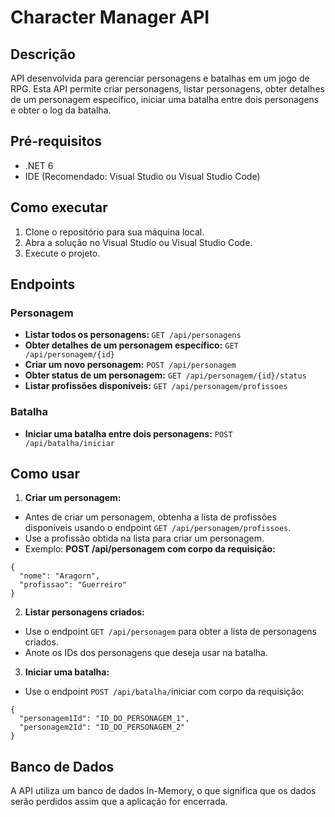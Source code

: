 # Character Manager API
  
## Descrição

API desenvolvida para gerenciar personagens e batalhas em um jogo de RPG. Esta API permite criar personagens, listar personagens, obter detalhes de um personagem específico, iniciar uma batalha entre dois personagens e obter o log da batalha.

## Pré-requisitos

* .NET 6
* IDE (Recomendado: Visual Studio ou Visual Studio Code)

## Como executar

1. Clone o repositório para sua máquina local.
2. Abra a solução no Visual Studio ou Visual Studio Code.
3. Execute o projeto.

## Endpoints

### Personagem

* <b>Listar todos os personagens: </b> ```GET /api/personagens```
* <b>Obter detalhes de um personagem específico:</b> ```GET /api/personagem/{id}```
* <b>Criar um novo personagem:</b> ```POST /api/personagem```
* <b>Obter status de um personagem:</b> ```GET /api/personagem/{id}/status```
* <b>Listar profissões disponíveis:</b> ```GET /api/personagem/profissoes```

### Batalha

* <b>Iniciar uma batalha entre dois personagens:</b> ```POST /api/batalha/iniciar```

## Como usar

1. __Criar um personagem:__
* Antes de criar um personagem, obtenha a lista de profissões disponíveis usando o endpoint ```GET /api/personagem/profissoes```.
* Use a profissão obtida na lista para criar um personagem.
* Exemplo: <b>POST /api/personagem com corpo da requisição:</b>

```
{
  "nome": "Aragorn",
  "profissao": "Guerreiro"
}
```

2. __Listar personagens criados:__
* Use o endpoint ```GET /api/personagem``` para obter a lista de personagens criados.
* Anote os IDs dos personagens que deseja usar na batalha.
3. __Iniciar uma batalha:__
* Use o endpoint ```POST /api/batalha/```iniciar com corpo da requisição:

```
{
  "personagem1Id": "ID_DO_PERSONAGEM_1",
  "personagem2Id": "ID_DO_PERSONAGEM_2"
}
```

## Banco de Dados

A API utiliza um banco de dados In-Memory, o que significa que os dados serão perdidos assim que a aplicação for encerrada.